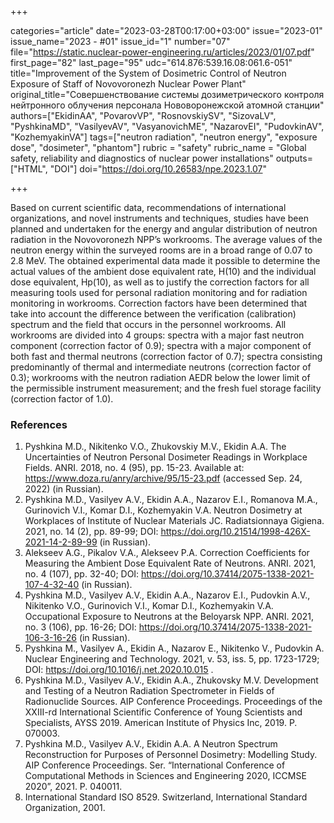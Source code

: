 +++

categories="article"
date="2023-03-28T00:17:00+03:00"
issue="2023-01"
issue_name="2023 - #01"
issue_id="1"
number="07"
file="https://static.nuclear-power-engineering.ru/articles/2023/01/07.pdf"
first_page="82"
last_page="95"
udc="614.876:539.16.08:061.6-051"
title="Improvement of the System of Dosimetric Control of Neutron Exposure of Staff of Novovoronezh Nuclear Power Plant"
original_title="Совершенствование системы дозиметрического контроля нейтронного облучения персонала Нововоронежcкой атомной станции"
authors=["EkidinAA", "PovarovVP", "RosnovskiySV", "SizovaLV", "PyshkinaMD", "VasilyevAV", "VasyanovichME", "NazarovEI", "PudovkinAV", "KozhemyakinVA"]
tags=["neutron radiation", "neutron energy", "exposure dose", "dosimeter", "phantom"]
rubric = "safety"
rubric_name = "Global safety, reliability and diagnostics of nuclear power installations"
outputs=["HTML", "DOI"]
doi="https://doi.org/10.26583/npe.2023.1.07"

+++

Based on current scientific data, recommendations of international organizations, and novel instruments and techniques, studies have been planned and undertaken for the energy and angular distribution of neutron radiation in the Novovoronezh NPP’s workrooms. The average values of the neutron energy within the surveyed rooms are in a broad range of 0.07 to 2.8 MeV. The obtained experimental data made it possible to determine the actual values of the ambient dose equivalent rate, H(10) and the individual dose equivalent, Hp(10), as well as to justify the correction factors for all measuring tools used for personal radiation monitoring and for radiation monitoring in workrooms. Correction factors have been determined that take into account the difference between the verification (calibration) spectrum and the field that occurs in the personnel workrooms. All workrooms are divided into 4 groups: spectra with a major fast neutron component (correction factor of 0.9); spectra with a major component of both fast and thermal neutrons (correction factor of 0.7); spectra consisting predominantly of thermal and intermediate neutrons (correction factor of 0.3); workrooms with the neutron radiation AEDR below the lower limit of the permissible instrument measurement; and the fresh fuel storage facility (correction factor of 1.0).

### References

1. Pyshkina M.D., Nikitenko V.O., Zhukovskiy M.V., Ekidin A.A. The Uncertainties of Neutron Personal Dosimeter Readings in Workplace Fields. ANRI. 2018, no. 4 (95), pp. 15-23. Available at: https://www.doza.ru/anry/archive/95/15-23.pdf (accessed Sep. 24, 2022) (in Russian).
2. Pyshkina M.D., Vasilyev A.V., Ekidin A.A., Nazarov E.I., Romanova M.A., Gurinovich V.I., Komar D.I., Kozhemyakin V.A. Neutron Dosimetry at Workplaces of Institute of Nuclear Materials JC. Radiatsionnaya Gigiena. 2021, no. 14 (2), pp. 89-99; DOI: https://doi.org/10.21514/1998-426X-2021-14-2-89-99 (in Russian).
3. Alekseev A.G., Pikalov V.A., Alekseev P.A. Correction Coefficients for Measuring the Ambient Dose Equivalent Rate of Neutrons. ANRI. 2021, no. 4 (107), pp. 32-40; DOI: https://doi.org/10.37414/2075-1338-2021-107-4-32-40 (in Russian).
4. Pyshkina M.D., Vasilyev A.V., Ekidin A.A., Nazarov E.I., Pudovkin A.V., Nikitenko V.O., Gurinovich V.I., Komar D.I., Kozhemyakin V.A. Occupational Еxposure to Neutrons at the Beloyarsk NPP. ANRI. 2021, no. 3 (106), pp. 16-26; DOI: https://doi.org/10.37414/2075-1338-2021-106-3-16-26 (in Russian).
5. Pyshkina M., Vasilyev A., Ekidin A., Nazarov E., Nikitenko V., Pudovkin A. Nuclear Engineering and Technology. 2021, v. 53, iss. 5, pp. 1723-1729; DOI: https://doi.org/10.1016/j.net.2020.10.015 .
6. Pyshkina M.D., Vasilyev A.V., Ekidin A.A., Zhukovsky M.V. Development and Testing of a Neutron Radiation Spectrometer in Fields of Radionuclide Sources. AIP Conference Proceedings. Proceedings of the XXIII-rd International Scientific Conference of Young Scientists and Specialists, AYSS 2019. American Institute of Physics Inc, 2019. P. 070003.
7. Pyshkina M.D., Vasilyev A.V., Ekidin A.A. A Neutron Spectrum Reconstruction for Purposes of Personnel Dosimetry: Modelling Study. AIP Conference Proceedings. Ser. “International Conference of Computational Methods in Sciences and Engineering 2020, ICCMSE 2020”, 2021. P. 040011.
8. International Standard ISO 8529. Switzerland, International Standard Organization, 2001.